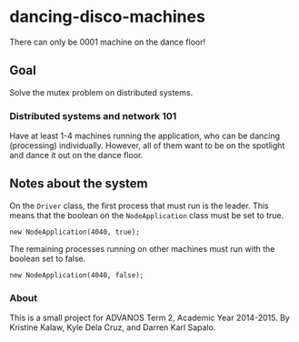 dancing-disco-machines
======================
There can only be 0001 machine on the dance floor!

## Goal
Solve the mutex problem on distributed systems.

### Distributed systems and network 101
Have at least 1-4 machines running the application, who can be dancing (processing) individually. However, all of them want to be on the spotlight and dance it out on the dance floor.

## Notes about the system
On the `Driver` class, the first process that must run is the leader. This means that the boolean on the `NodeApplication` class must be set to true.

```
new NodeApplication(4040, true);
```

The remaining processes running on other machines must run with the boolean set to false.
```
new NodeApplication(4040, false);
```



### About
This is a small project for ADVANOS Term 2, Academic Year 2014-2015.
By Kristine Kalaw, Kyle Dela Cruz, and Darren Karl Sapalo.
